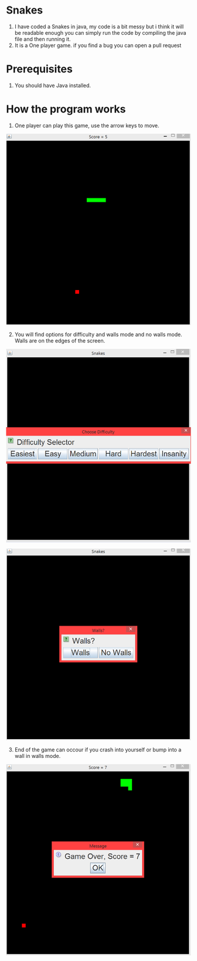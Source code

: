 # Snakes
1. I have coded a Snakes in java, my code is a bit messy but i think it will be readable enough you can simply run the code by compiling the java file and then running it.
2. It is a One player game. if you find a bug you can open a pull request

# Prerequisites

1. You should have Java installed.

# How the program works

1. One player can play this game, use the arrow keys to move.

![Board](https://github.com/Divy1211/Snakes/blob/master/images/game.PNG)

2. You will find options for difficulty and walls mode and no walls mode. Walls are on the edges of the screen.

![Choice](https://github.com/Divy1211/Snakes/blob/master/images/choose.PNG)

![Choice](https://github.com/Divy1211/Snakes/blob/master/images/choose2.PNG)

3. End of the game can occour if you crash into yourself or bump into a wall in walls mode.

![End of the game](https://github.com/Divy1211/Snakes/blob/master/images/end.PNG)
